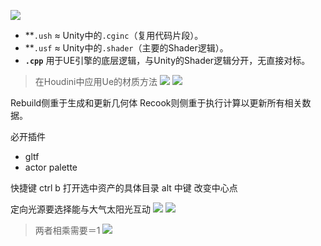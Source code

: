 
![](d:/BaiduSyncdisk/DyVault/Notes/UE/images/2025-02-21-19-12-04.png)


- **`.ush` ≈ Unity中的`.cginc`（复用代码片段）。  
- **`.usf` ≈ Unity中的`.shader`（主要的Shader逻辑）。  
- **`.cpp`** 用于UE引擎的底层逻辑，与Unity的Shader逻辑分开，无直接对标。

>在Houdini中应用Ue的材质方法
![](d:/BaiduSyncdisk/DyVault/Notes/UE/images/2024-12-18-19-07-03.png)
![](d:/BaiduSyncdisk/DyVault/Notes/UE/images/2024-12-18-19-06-30.png)



Rebuild侧重于生成和更新几何体
Recook则侧重于执行计算以更新所有相关数据。

必开插件
* gltf
* actor palette

快捷键
ctrl b 打开选中资产的具体目录
alt 中键 改变中心点

定向光源要选择能与大气太阳光互动
![](d:/BaiduSyncdisk/DyVault/Notes/UE/images/2024-11-10-12-30-16.png)
![](d:/BaiduSyncdisk/DyVault/Notes/UE/images/2024-11-10-12-30-02.png)

>两者相乘需要＝1
![](d:/BaiduSyncdisk/DyVault/Notes/UE/images/2024-11-10-12-54-31.png)